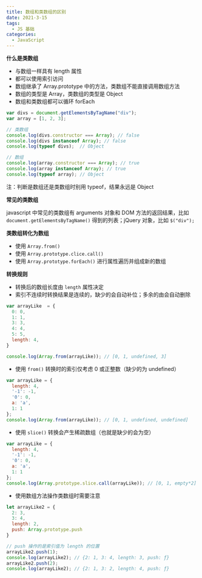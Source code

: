 ```yaml
---
title: 数组和类数组的区别
date: 2021-3-15
tags:
  - JS 基础
categories:
  - JavaScript
---
```


**什么是类数组**



- 与数组一样具有 length 属性
- 都可以使用索引访问
- 数组继承了 Array.prototype 中的方法，类数组不能直接调用数组方法
- 数组的类型是 Array，类数组的类型是 Object
- 数组和类数组都可以循环 forEach



```js
var divs = document.getElementsByTagName("div");
var array = [1, 2, 3];

// 类数组
console.log(divs.constructor === Array); // false
console.log(divs instanceof Array); // false
console.log(typeof divs);  // Object

// 数组
console.log(array.constructor === Array); // true
console.log(array instanceof Array); // true
console.log(typeof array); // Object
```



注：判断是数组还是类数组时别用 typeof，结果永远是 Object



**常见的类数组**



javascript 中常见的类数组有 arguments 对象和 DOM 方法的返回结果，比如 `document.getElementsByTagName()` 得到的列表；jQuery 对象，比如 `$("div");`



**类数组转化为数组**



- 使用 `Array.from()`
- 使用 `Array.prototype.clice.call()`
- 使用 `Array.prototype.forEach()` 进行属性遍历并组成新的数组



**转换规则**



- 转换后的数组长度由 `length` 属性决定
- 索引不连续时转换结果是连续的，缺少的会自动补位；多余的由会自动删除



```js
var arrayLike  = {
  0: 0,
  1: 1,
  3: 3,
  4: 4,
  5: 5,
  length: 4, 
}

console.log(Array.from(arrayLike)); // [0, 1, undefined, 3]
```



- 使用 `from()` 转换时的索引仅考虑 0 或正整数（缺少的为 undefined）



```js
var arrayLike = {
  length: 4,
  '-1': -1,
  '0': 0,
  a: 'a',
  1: 1
};
console.log(Array.from(arrayLike)); // [0, 1, undefined, undefined]
```



- 使用 `slice()` 转换会产生稀疏数组（也就是缺少的会为空）



```js
var arrayLike = {
  length: 4,
  '-1': -1,
  '0': 0,
  a: 'a',
  1: 1
};
console.log(Array.prototype.slice.call(arrayLike)); // [0, 1, empty*2]
```



- 使用数组方法操作类数组时需要注意



```js
let arrayLike2 = {
  2: 3,
  3: 4,
  length: 2,
  push: Array.prototype.push
}

// push 操作的是索引值为 length 的位置
arrayLike2.push(1);
console.log(arrayLike2); // {2: 1, 3: 4, length: 3, push: ƒ}
arrayLike2.push(2);
console.log(arrayLike2); // {2: 1, 3: 2, length: 4, push: ƒ}
```